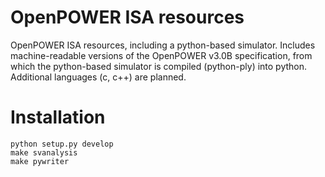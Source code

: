 # OpenPOWER ISA resources

OpenPOWER ISA resources, including a python-based simulator.
Includes machine-readable versions of the OpenPOWER v3.0B 
specification, from which the python-based simulator is
compiled (python-ply) into python.  Additional languages
(c, c++) are planned.

# Installation

    python setup.py develop
    make svanalysis
    make pywriter

